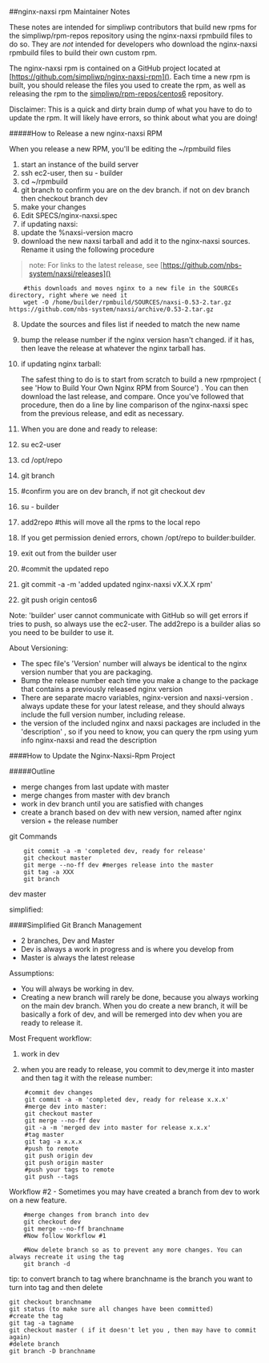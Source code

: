 ##nginx-naxsi rpm Maintainer Notes

These notes are intended for simpliwp contributors that build new rpms for the simpliwp/rpm-repos repository using the nginx-naxsi rpmbuild files to do so. They are *not* intended for developers who download the nginx-naxsi rpmbuild files to build their own custom rpm.




The nginx-naxsi rpm is contained on a GitHub project located at [https://github.com/simpliwp/nginx-naxsi-rpm](). Each time a new rpm is built, you should release the files you used to create the rpm, as well as releasing the rpm to the [simpliwp/rpm-repos/centos6](https://github.com/simpliwp/rpm-repos) repository.


Disclaimer: This is a quick and dirty brain dump of what you have to do to update the rpm. It will likely have errors, so think about what you are doing!



#####How to Release a new nginx-naxsi RPM



When you release a new RPM, you'll be editing the ~/rpmbuild files 

1. start an instance of the build server
2. ssh ec2-user, then su - builder
3. cd ~/rpmbuild
4. git branch to confirm you are on the dev branch. if not on dev branch then checkout branch dev
5. make your changes
6. Edit SPECS/nginx-naxsi.spec
7. if updating naxsi: 
8. update the %naxsi-version macro
9. download the new naxsi tarball and add it to the nginx-naxsi sources. Rename it using the following procedure

> note: For links to the latest release, see [https://github.com/nbs-system/naxsi/releases]()  
> 
		#this downloads and moves nginx to a new file in the SOURCEs directory, right where we need it
		wget -O /home/builder/rpmbuild/SOURCES/naxsi-0.53-2.tar.gz https://github.com/nbs-system/naxsi/archive/0.53-2.tar.gz


8. Update the sources and files list if needed to match the new name
9. bump the release number if the nginx version hasn't changed. if it has, then leave the release at whatever the nginx tarball has.
10. if updating nginx tarball:

	The safest thing to do is to start from scratch to build a new rpmproject ( see 'How to Build Your Own Nginx RPM from Source') . You can then download the last release, and compare. Once you've followed that procedure, then do a line by line comparison of the nginx-naxsi spec from the previous release, and edit as necessary. 


11. When you are done and ready to release:
12. su ec2-user
13. cd /opt/repo
14. git branch
15. #confirm you are on dev branch, if not git checkout dev
16. su - builder
17. add2repo #this will move all the rpms to the local repo
18. If you get permission denied errors, chown /opt/repo to builder:builder. 
13. exit out from the builder user
14. #commit the updated repo
15. git commit -a -m 'added updated nginx-naxsi vX.X.X rpm'
15. git push origin centos6

Note: 'builder' user cannot communicate with GitHub so will get errors if tries to push, so always use the ec2-user. The add2repo is a builder alias so you need to be builder to use it.



About Versioning: 

* The spec file's 'Version' number will always be identical to the nginx version number that you are packaging.
* Bump the release number each time you make a change to the package that contains a previously released nginx version
* There are separate macro variables, nginx-version and naxsi-version . always update these for your latest release, and they should always include the full version number, including release.
* the version of the included nginx and naxsi packages are included in the 'description' , so if you need to know, you can query the rpm using yum info nginx-naxsi and read the description






####How to Update the Nginx-Naxsi-Rpm Project

#####Outline

- merge changes from last update with master
- merge changes from master with dev branch
- work in dev branch until you are satisfied with changes
- create a branch based on dev with new version, named after nginx version + the release number

git Commands

		git commit -a -m 'completed dev, ready for release'
		git checkout master
		git merge --no-ff dev #merges release into the master
		git tag -a XXX
		git branch



dev 
master 


simplified:

####Simplified Git Branch Management

* 2 branches, Dev and Master
* Dev is always a work in progress and is where you develop from
* Master is always the latest release

Assumptions: 
* You will always be working in dev.
* Creating a new branch will rarely be done, because you always working on the main dev branch. When you do create a new branch, it will be basically a fork of dev, and will be remerged into dev when you are ready to release it. 

Most Frequent workflow:

1. work in dev
2. when you are ready to release, you commit to dev,merge it into master and then tag it with the release number:

		#commit dev changes
		git commit -a -m 'completed dev, ready for release x.x.x'
		#merge dev into master:
		git checkout master
		git merge --no-ff dev
		git -a -m 'merged dev into master for release x.x.x'
		#tag master
		git tag -a x.x.x
		#push to remote
		git push origin dev
		git push origin master	
		#push your tags to remote
		git push --tags


Workflow #2 - Sometimes you may have created a branch from dev to work on a new feature.

		#merge changes from branch into dev
		git checkout dev
		git merge --no-ff branchname
		#Now follow Workflow #1

		#Now delete branch so as to prevent any more changes. You can always recreate it using the tag
		git branch -d
		


tip: to convert branch to tag where branchname is the branch you want to turn into tag and then delete

	git checkout branchname
	git status (to make sure all changes have been committed)
	#create the tag
	git tag -a tagname
	git checkout master ( if it doesn't let you , then may have to commit again)
	#delete branch
	git branch -D branchname



